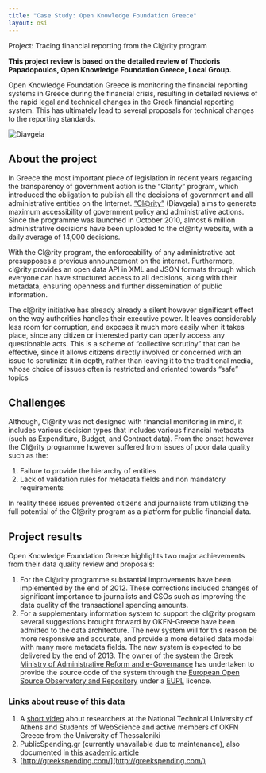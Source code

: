 ```yaml
---
title: "Case Study: Open Knowledge Foundation Greece"
layout: osi
---
```


<div class="well">Project: Tracing financial reporting from the Cl@rity program</div>

<strong>This project review is based on the detailed review of Thodoris
Papadopoulos, Open Knowledge Foundation Greece, Local Group.</strong>

Open Knowledge Foundation Greece is monitoring the financial reporting systems in
Greece during the financial crisis, resulting in detailed reviews of
the rapid legal and technical changes in the Greek financial
reporting system. This has ultimately lead to several proposals for technical changes to the reporting standards.

![Diavgeia](http://farm8.staticflickr.com/7140/7548263168_74dd2d423c_z.jpg)


## About the project

In Greece the most important piece of legislation in recent years
regarding the transparency of government action is the “Clarity”
program, which introduced the obligation to publish all the decisions of
government and all administrative entities on the Internet.
[“Cl@rity”](http://diavgeia.gov.gr/) (Diavgeia) aims to generate maximum
accessibility of government policy and administrative actions. Since the
programme was launched in October 2010, almost 6 million administrative
decisions have been uploaded to the cl@rity website, with a daily
average of 14,000 decisions.

With the Cl@rity program, the enforceability of any administrative act
presupposes a previous announcement on the internet. Furthermore,
cl@rity provides an open data API in XML and JSON formats through which
everyone can have structured access to all decisions, along with their
metadata, ensuring openness and further dissemination of public
information.

The cl@rity initiative has already already a silent however significant
effect on the way authorities handles their executive power. It leaves
considerably less room for corruption, and exposes it much more easily
when it takes place, since any citizen or interested party can openly
access any questionable acts. This is a scheme of “collective scrutiny”
that can be effective, since it allows citizens directly involved or
concerned with an issue to scrutinize it in depth, rather than leaving
it to the traditional media, whose choice of issues often is restricted
and oriented towards “safe” topics

## Challenges

Although, Cl@rity was not designed with financial monitoring in mind, it
includes various decision types that includes various financial metadata
(such as Expenditure, Budget, and Contract data). From the onset however
the Cl@rity programme however suffered from issues of poor data quality
such as the:

1.  Failure to provide the hierarchy of entities
2.  Lack of validation rules for metadata fields and non mandatory
    requirements

In reality these issues prevented citizens and journalists from
utilizing the full potential of the Cl@rity program as a platform for
public financial data.

## Project results

Open Knowledge Foundation Greece highlights two major achievements from their data quality
review and proposals:

1.  For the Cl@rity programme substantial improvements have been
    implemented by the end of 2012. These corrections included changes
    of significant importance to journalists and CSOs such as improving
    the data quality of the transactional spending amounts.
2.  For a supplementary information system to support the cl@rity
    program several suggestions brought forward by OKFN-Greece have been
    admitted to the data architecture. The new system will for this
    reason be more responsive and accurate, and provide a more detailed
    data model with many more metadata fields. The new system is
    expected to be delivered by the end of 2013. The owner of the system
    the [Greek Ministry of Administrative Reform and
    e-Governance](http://www.ydmed.gov.gr/) has undertaken to provide
    the source code of the system through the [European Open Source
    Observatory and
    Repository](http://joinup.ec.europa.eu/community/osor/description) under
    a [EUPL](http://joinup.ec.europa.eu/software/page/eupl) licence.

### Links about reuse of this data

1.  A [short video]((https://vimeo.com/46543472)) about researchers at the National Technical University
    of Athens and Students of WebScience and active members of OKFN
    Greece from the University of Thessaloniki
2.  PublicSpending.gr (currently unavailable due to maintenance), also
    documented in [this academic
    article](http://papers.ssrn.com/sol3/papers.cfm?abstract_id=2193600)
3.  [http://greekspending.com/](http://greekspending.com/)
